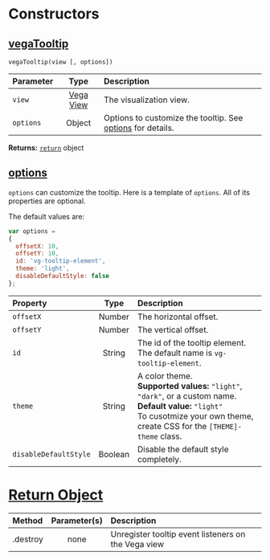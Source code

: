 # Constructors

## [vegaTooltip](#tooltip)

`vegaTooltip(view [, options])`

| Parameter       | Type           | Description     |
| :-------------- |:--------------:| :-------------- |
| `view`          | [Vega View](vega.github.io/vega/docs/api/view) | The visualization view. |
| `options`       | Object         | Options to customize the tooltip. See [options](#options) for details. |

__Returns:__ [`return`](#return) object

## [options](#options)

`options` can customize the tooltip. Here is a template of `options`. All of its properties are optional.

The default values are:

```js
var options =
{
  offsetX: 10,
  offsetY: 10,
  id: 'vg-tooltip-element',
  theme: 'light',
  disableDefaultStyle: false
};
```

| Property        | Type           | Description     |
| :-------------- |:--------------:| :-------------- |
| `offsetX`       | Number         | The horizontal offset. |
| `offsetY`       | Number         | The vertical offset. |
| `id`            | String         | The id of the tooltip element. The default name is `vg-tooltip-element`. |
| `theme`         | String         | A color theme. <br>__Supported values:__ `"light"`, `"dark"`, or a custom name. <br>__Default value:__ `"light"` <br>To cusotmize your own theme, create CSS for the `[THEME]-theme` class. |
| `disableDefaultStyle` | Boolean  | Disable the default style completely. |

# [Return Object](#return)

| Method          | Parameter(s)   | Description     |
| :-------------- |:--------------:| :-------------- |
| .destroy        | none           | Unregister tooltip event listeners on the Vega view |
